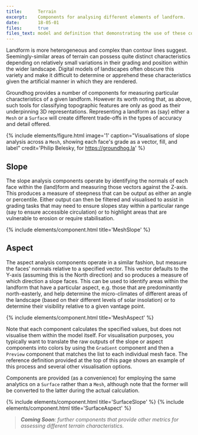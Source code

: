 ```yaml
---
title:      Terrain
excerpt:    Components for analysing different elements of landform.
date:       18-05-01
files:      true
files_text: model and definition that demonstrating the use of these components
---
```


Landform is more heterogeneous and complex than contour lines suggest. Seemingly-similar areas of terrain can possess quite distinct characteristics depending on relatively small variations in their grading and position within the wider landscape. Digital models of landscapes often obscure this variety and make it difficult to determine or apprehend these characteristics given the artificial manner in which they are rendered.

Groundhog provides a number of components for measuring particular characteristics of a given landform. However its worth noting that, as above, such tools for classifying topographic features are only as good as their underpinning 3D representations. Representing a landform as (say) either a `Mesh` or a `Surface` will create different trade-offs in the types of accuracy and detail offered.

{% include elements/figure.html image='1' caption="Visualisations of slope analysis across a `Mesh`, showing each face's grade as a vector, fill, and label" credit='Philip Belesky, for https://groundhog.la' %}

## Slope

The slope analysis components operate by identifying the normals of each face within the (land)form and measuring those vectors against the Z-axis. This produces a measure of steepness that can be output as either an angle or percentile. Either output can then be filtered and visualised to assist in grading tasks that may need to ensure slopes stay within a particular range (say to ensure accessible circulation) or to highlight areas that are vulnerable to erosion or require stabilisation.

{% include elements/component.html title='MeshSlope' %}

## Aspect

The aspect analysis components operate in a similar fashion, but measure the faces' normals relative to a specified vector. This vector defaults to the Y-axis (assuming this is the North direction) and so produces a measure of which direction a slope faces. This can be used to identify areas within the landform that have a particular aspect, e.g. those that are predominantly north-easterly, and help determine the micro-climates of different areas of the landscape (based on their different levels of solar insolation) or to determine their visibility relative to a given vantage point.

{% include elements/component.html title='MeshAspect' %}

Note that each component calculates the specified values, but does not visualise them within the model itself. For visualisation purposes, you typically want to translate the raw outputs of the slope or aspect components into colors by using the `Gradient` component and then a `Preview` component that matches the list to each individual mesh face. The reference definition provided at the top of this page shows an example of this process and several other visualisation options.

Components are provided (as a convenience) for employing the same analytics on a `Surface` rather than a `Mesh`, although note that the former will be converted to the latter during the actual calculation.

{% include elements/component.html title='SurfaceSlope' %}
{% include elements/component.html title='SurfaceAspect' %}

> ***Coming Soon**: further components that provide other metrics for assessing different terrain characteristics.*
